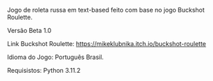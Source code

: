 Jogo de roleta russa em text-based feito com base no jogo Buckshot Roulette.

Versão Beta 1.0

Link Buckshot Roulette: https://mikeklubnika.itch.io/buckshot-roulette

Idioma do Jogo: Português Brasil.

Requisistos: Python 3.11.2

